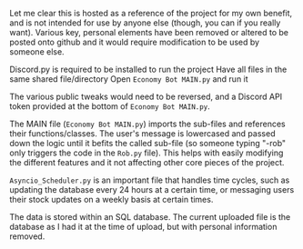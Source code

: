 Let me clear this is hosted as a reference of the project for my own benefit, and is not intended for use by anyone else (though, you can if you really want). Various key, personal elements have been removed or altered to be posted onto github and it would require modification to be used by someone else.

Discord.py is required to be installed to run the project
Have all files in the same shared file/directory
Open `Economy Bot MAIN.py` and run it

The various public tweaks would need to be reversed, and a Discord API token provided at the bottom of `Economy Bot MAIN.py`.

The MAIN file (`Economy Bot MAIN.py`) imports the sub-files and references their functions/classes. The user's message is lowercased and passed down the logic until it befits the called sub-file (so someone typing "-rob" only triggers the code in the `Rob.py` file). This helps with easily modifying the different features and it not affecting other core pieces of the project.

`Asyncio_Scheduler.py` is an important file that handles time cycles, such as updating the database every 24 hours at a certain time, or messaging users their stock updates on a weekly basis at certain times.

The data is stored within an SQL database. The current uploaded file is the database as I had it at the time of upload, but with personal information removed.
